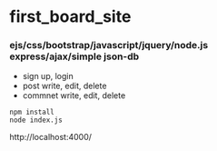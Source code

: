 # first_board_site
### ejs/css/bootstrap/javascript/jquery/node.js express/ajax/simple json-db	
+ sign up, login	
+ post write, edit, delete
+ commnet write, edit, delete
```
npm install
node index.js
```
http://localhost:4000/
